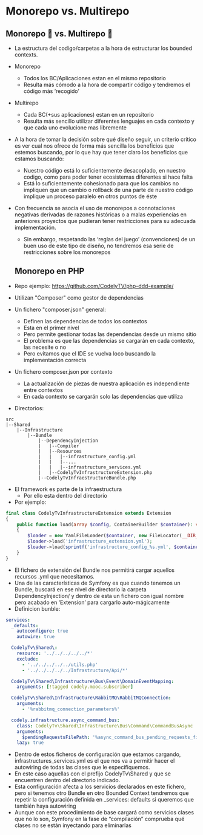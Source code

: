 # Monorepo vs. Multirepo

## Monorepo 🐒 vs. Multirepo 🐑

* La estructura del codigo/carpetas a la hora de estructurar los bounded contexts.
* Monorepo
  * Todos los BC/Aplicaciones estan en el mismo repositorio
  * Resulta más cómodo a la hora de compartir código y tendremos el código más ‘recogido’
* Multirepo
  * Cada BC(+sus aplicaciones) estan en un repositorio
  * Resulta más sencillo utilizar diferentes lenguajes en cada contexto y que cada uno evolucione mas libremente
* A la hora de tomar la decisión sobre qué diseño seguir, un criterio crítico es ver cual nos ofrece de forma más sencilla los beneficios que estemos buscando, por lo que hay que tener claro los beneficios que estamos buscando:
  * Nuestro código está lo suficientemente desacoplado, en nuestro codigo, como para poder tener ecosistemas diferentes si hace falta
  * Está lo suficientemente cohesionado para que los cambios no impliquen que un cambio o rollback de una parte de nuestro código implique un proceso paralelo en otros puntos de éste
* Con frecuencia se asocia el uso de monorepos a connotaciones negativas derivadas de razones históricas o a malas experiencias en anteriores proyectos que pudieran tener restricciones para su adecuada implementación. 
  * Sin embargo, respetando las ‘reglas del juego’ (convenciones) de un buen uso de este tipo de diseño, no tendremos esa serie de restricciones sobre los monorepos
  
  ## Monorepo en PHP
  
* Repo ejemplo: https://github.com/CodelyTV/php-ddd-example/
* Utilizan "Composer" como gestor de dependencias
* Un fichero "composer.json" general:
  * Definen las dependencias de todos los contextos
  * Esta en el primer nivel
  * Pero permite gestionar todas las dependencias desde un mismo sitio
  * El problema es que las dependencias se cargarán en cada contexto, las necesite o no
  * Pero evitamos que el IDE se vuelva loco buscando la implementación correcta
* Un fichero composer.json por contexto
  * La actualización de piezas de nuestra aplicación es independiente entre contextos
  * En cada contexto se cargarán solo las dependencias que utiliza
* Directorios:

```
src
|--Shared
    |--Infrastructure
        |--Bundle
            |--DependencyInjection
            |   |--Compiler
            |   |--Resources
            |   |   |--infrastructure_config.yml
            |   |   |--...
            |   |   |--infrastructure_services.yml
            |   |--CodelyTvInfrastructureExtension.php
            |--CodelyTvInfraestructureBundle.php
```

* El framework es parte de la infraestructura
  * Por ello esta dentro del directorio
* Por ejemplo:

```php
final class CodelyTvInfrastructureExtension extends Extension
{
    public function load(array $config, ContainerBuilder $container): void
    {
        $loader = new YamlFileLoader($container, new FileLocator(__DIR__ . '/Resources'));
        $loader->load('infrastructure_extension.yml');
        $loader->load(sprintf('infrastructure_config_%s.yml', $container->getParameter('kernel.environment')));
    }
}
```

* El fichero de extensión del Bundle nos permitirá cargar aquellos recursos .yml que necesitamos.
* Una de las características de Symfony es que cuando tenemos un Bundle, buscará en ese nivel de directorio la carpeta DependencyInjection/ y dentro de esta un fichero con igual nombre pero acabado en ‘Extension’ para cargarlo auto-mágicamente
* Definicion bunble:

```yaml
services:
  _defaults:
    autoconfigure: true
    autowire: true

  CodelyTv\Shared\:
    resource: '../../../../../*'
    exclude:
      - '../../../../../utils.php'
      - '../../../../../Infrastructure/Api/*'

  CodelyTv\Shared\Infrastructure\Bus\Event\DomainEventMapping:
    arguments: [!tagged codely.mooc.subscriber]

  CodelyTv\Shared\Infrastructure\RabbitMQ\RabbitMQConnection:
    arguments:
      - '%rabbitmq_connection_parameters%'

  codely.infrastructure.async_command_bus:
    class: CodelyTv\Shared\Infrastructure\Bus\Command\CommandBusAsync
    arguments:
      $pendingRequestsFilePath: '%async_command_bus_pending_requests_file_path%'
    lazy: true
```

* Dentro de estos ficheros de configuración que estamos cargando, infrastructures_services.yml es el que nos va a permitir hacer el autowiring de todas las clases que le especifiquemos.
* En este caso aquellas con el prefijo CodelyTv\Shared y que se encuentren dentro del directorio indicado.
* Esta configuración afecta a los servicios declarados en este fichero, pero si tenemos otro Bundle en otro Bounded Context tendremos que repetir la configuración definida en _services: defaults si queremos que también haya autowiring
* Aunque con este procedimiento de base cargará como servicios clases que no lo son, Symfony en la fase de “compilación” comprueba qué clases no se están inyectando para eliminarlas
  
  
